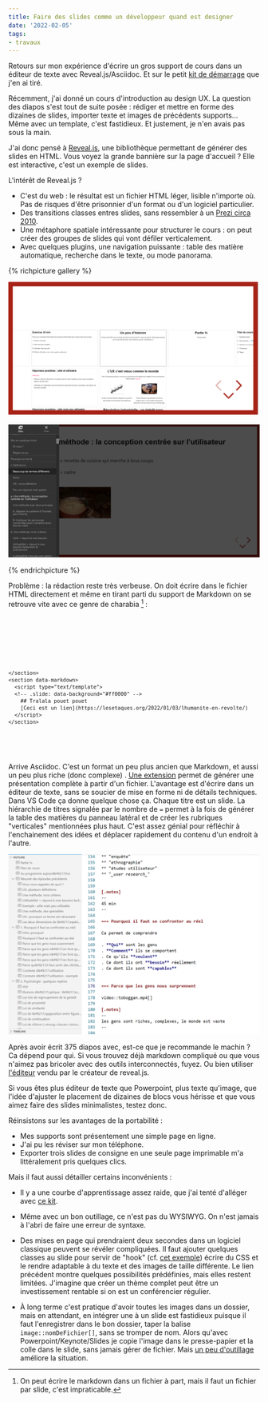```yaml
---
title: Faire des slides comme un développeur quand est designer
date: '2022-02-05'
tags:
- travaux
---
```



Retours sur mon expérience d'écrire un gros support de cours dans un éditeur de texte avec Reveal.js/Asciidoc. Et sur le petit [kit de démarrage](https://github.com/baptiste-roullin/boilerplate-asciidoc-revealjs) que j'en ai tiré.

<!-- excerpt -->

Récemment, j'ai donné un cours d'introduction au design UX. La question des diapos s'est tout de suite posée : rédiger et mettre en forme des dizaines de slides, importer texte et images de précédents supports... Même avec un template, c'est fastidieux. Et justement, je n'en avais pas sous la main.

J'ai donc pensé à [Reveal.js](https://revealjs.com/), une bibliothèque permettant de générer des slides en HTML.  Vous voyez la grande bannière sur la page d'accueil ? Elle est interactive, c'est un exemple de slides.

 L'intérêt de Reveal.js ?

- C'est du web : le résultat est un fichier HTML léger, lisible n'importe où. Pas de risques d'être prisonnier d'un format ou d'un logiciel particulier.
- Des transitions classes entres slides, sans ressembler à un [Prezi circa 2010](https://prezi.com/x7gjmhdpi52t/some-bad-prezis/).
- Une métaphore spatiale intéressante pour structurer le cours : on peut créer des groupes de slides qui vont défiler verticalement.
- Avec quelques plugins, une navigation puissante : table des matière automatique, recherche dans le texte, ou mode panorama.

{% richpicture gallery %}

![](reveal1.png)

![reveal3](reveal3.png)

{% endrichpicture %}

Problème : la rédaction reste très verbeuse. On doit écrire dans le fichier HTML directement et même en tirant parti du support de Markdown on se retrouve vite avec ce genre de charabia [^1] :

<pre class="not-prose">

  <code>
    <section data-markdown>
      <script type="text/template">
        - Item de liste qui va apparaitre d'abord <!-- .element: class="fragment" data-fragment-index="2" -->
        - Item de liste qui va apparaitre ensuite <!-- .element: class="fragment" data-fragment-index="1" -->
      </script>
    </section>
    <section data-markdown>
      <script type="text/template">
      <!-- .slide: data-background="#ff0000" -->
        ## Tralala pouet pouet
        [Ceci est un lien](https://lesetaques.org/2022/01/03/lhumanite-en-revolte/)
      </script>
    </section>
  </code>

</pre>



Arrive Asciidoc. C'est un format un peu plus ancien que Markdown, et aussi un peu plus riche (donc complexe) . [Une extension](https://docs.asciidoctor.org/reveal.js-converter/) permet de générer une présentation complète à partir d'un fichier. L'avantage est d'écrire dans un éditeur de texte, sans se soucier de mise en forme ni de détails techniques. Dans VS Code ça donne quelque chose ça. Chaque titre est un slide. La hiérarchie de titres signalée par le nombre de `=` permet à la fois de générer la table des matières du panneau latéral et de créer les rubriques "verticales" mentionnées plus haut. C'est assez génial pour réfléchir à l'enchainement des idées et déplacer rapidement du contenu d'un endroit à l'autre.

![reveal2](reveal2.png)



Après avoir écrit 375 diapos avec, est-ce que je recommande le machin ? Ca dépend pour qui. Si vous trouvez déjà markdown compliqué ou que vous n'aimez pas bricoler avec des outils interconnectés, fuyez. Ou bien utiliser [l'éditeur](https://slides.com/) vendu par le créateur de reveal.js.

Si vous êtes plus éditeur de texte que Powerpoint, plus texte qu'image, que l'idée d'ajuster le placement de dizaines de blocs vous hérisse et que vous aimez faire des slides minimalistes, testez donc.

Réinsistons sur les avantages de la portabilité :

- Mes supports sont présentement une simple page en ligne.
- J'ai pu les réviser sur mon téléphone.
- Exporter trois slides de consigne en une seule page imprimable m'a littéralement pris quelques clics.

Mais il faut aussi détailler certains  inconvénients :

- Il  y a une courbe d'apprentissage assez raide, que j'ai tenté d'alléger avec [ce kit](https://github.com/baptiste-roullin/boilerplate-asciidoc-revealjs).
- Même avec un bon outillage, ce n'est pas du WYSIWYG. On n'est jamais à l'abri de faire une erreur de syntaxe.
- Des mises en page qui prendraient deux secondes dans un logiciel classique peuvent se révéler compliquées. Il faut ajouter quelques classes au slide pour servir de "hook" (cf. [cet exemple](https://docs.asciidoctor.org/reveal.js-converter/latest/converter/syntax/layout/#columns-layout))  écrire du CSS et  le rendre adaptable à du texte et des images de taille différente. Le lien précédent montre quelques possibilités prédéfinies, mais elles restent limitées. J'imagine que créer un thème complet peut être un investissement rentable si on est un conférencier régulier.

- À long terme c'est pratique d'avoir toutes les images dans un dossier, mais en attendant, en intégrer une à un slide est fastidieux puisque il faut l'enregistrer dans le bon dossier, taper la balise `image::nomDeFichier[]`, sans se tromper de nom. Alors qu'avec Powerpoint/Keynote/Slides je copie l'image dans le presse-papier et la colle dans le slide, sans jamais gérer de fichier. Mais [un peu d'outillage](https://github.com/baptiste-roullin/boilerplate-asciidoc-revealjs#snippets) améliore la situation.



[^1]: On peut écrire le markdown dans un fichier à part, mais il faut un fichier par slide, c'est impraticable.